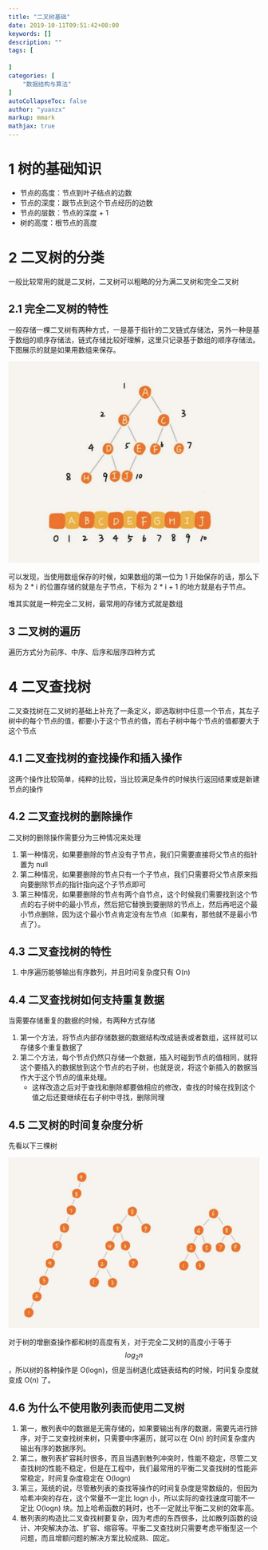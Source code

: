 ```yaml
---
title: "二叉树基础"
date: 2019-10-11T09:51:42+08:00
keywords: []
description: ""
tags: [

]
categories: [
    "数据结构与算法"
]
autoCollapseToc: false
author: "yuanzx"
markup: mmark
mathjax: true  
---
```


# 1 树的基础知识

- 节点的高度：节点到叶子结点的边数
- 节点的深度：跟节点到这个节点经历的边数
- 节点的层数：节点的深度 + 1
- 树的高度：根节点的高度

# 2 二叉树的分类

一般比较常用的就是二叉树，二叉树可以粗略的分为满二叉树和完全二叉树

## 2.1 完全二叉树的特性

一般存储一棵二叉树有两种方式，一是基于指针的二叉链式存储法，另外一种是基于数组的顺序存储法，链式存储比较好理解，这里只记录基于数组的顺序存储法。下图展示的就是如果用数组来保存。

![基于数组的顺序存储法](/media/algorithms/10.png)

可以发现，当使用数组保存的时候，如果数组的第一位为 1 开始保存的话，那么下标为 2 * i 的位置存储的就是左子节点，下标为 2 * i + 1 的地方就是右子节点。

堆其实就是一种完全二叉树，最常用的存储方式就是数组

## 3 二叉树的遍历

遍历方式分为前序、中序、后序和层序四种方式

# 4 二叉查找树

二叉查找树在二叉树的基础上补充了一条定义，即选取树中任意一个节点，其左子树中的每个节点的值，都要小于这个节点的值，而右子树中每个节点的值都要大于这个节点

## 4.1 二叉查找树的查找操作和插入操作

这两个操作比较简单，纯粹的比较，当比较满足条件的时候执行返回结果或是新建节点的操作

## 4.2 二叉查找树的删除操作

二叉树的删除操作需要分为三种情况来处理

1. 第一种情况，如果要删除的节点没有子节点，我们只需要直接将父节点的指针置为 null
2. 第二种情况，如果要删除的节点只有一个子节点，我们只需要将父节点原来指向要删除节点的指针指向这个子节点即可
3. 第三种情况，如果要删除的节点有两个自节点，这个时候我们需要找到这个节点的右子树中的最小节点，然后把它替换到要删除的节点上，然后再吧这个最小节点删除，因为这个最小节点肯定没有左节点（如果有，那他就不是最小节点了）。

## 4.3 二叉查找树的特性

1. 中序遍历能够输出有序数列，并且时间复杂度只有 O(n)

## 4.4 二叉查找树如何支持重复数据

当需要存储重复的数据的时候，有两种方式存储

1. 第一个方法，将节点内部存储数据的数据结构改成链表或者数组，这样就可以存储多个重复数据了
2. 第二个方法，每个节点仍然只存储一个数据，插入时碰到节点的值相同，就将这个要插入的数据放到这个节点的右子树，也就是说，将这个新插入的数据当作大于这个节点的值来处理。
    - 这样改造之后对于查找和删除都要做相应的修改，查找的时候在找到这个值之后还要继续在右子树中寻找，删除同理

## 4.5 二叉树的时间复杂度分析

先看以下三棵树

![三棵树](/media/algorithms/11.png)

对于树的增删查操作都和树的高度有关，对于完全二叉树的高度小于等于 $$log_2n$$，所以树的各种操作是 O(logn)，但是当树退化成链表结构的时候，时间复杂度就变成 O(n) 了。

## 4.6 为什么不使用散列表而使用二叉树

1. 第一，散列表中的数据是无需存储的，如果要输出有序的数据，需要先进行排序，对于二叉查找树来树，只需要中序遍历，就可以在 O(n) 的时间复杂度内输出有序的数据序列。
2. 第二，散列表扩容耗时很多，而且当遇到散列冲突时，性能不稳定，尽管二叉查找树的性能不稳定，但是在工程中，我们最常用的平衡二叉查找树的性能非常稳定，时间复杂度稳定在 O(logn)
3. 第三，笼统的说，尽管散列表的查找等操作的时间复杂度是常数级的，但因为哈希冲突的存在，这个常量不一定比 logn 小，所以实际的查找速度可能不一定比 O(logn) 块。加上哈希函数的耗时，也不一定就比平衡二叉树的效率高。
4. 散列表的构造比二叉查找树要复杂，因为考虑的东西很多，比如散列函数的设计、冲突解决办法、扩容、缩容等。平衡二叉查找树只需要考虑平衡型这一个问题，而且增额问题的解决方案比较成熟、固定。